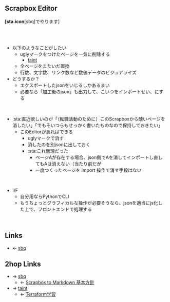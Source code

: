 ## Scrapbox Editor
**[sta.icon**[sbq]でやります]

<br>

<br>

- 以下のようなことがしたい
    - uglyマークをつけたページを一気に削除する
        - [taint](taint.md)
    - 全ページをまたいだ置換
    - 行数、文字数、リンク数など数値データのビジュアライズ
- どうするか？
    - エクスポートしたjsonをいじるしかあるまい
    - 必要なら「加工後のjson」も出力して、こいつをインポートせい、にする

<br>

- :sta:直近欲しいのが「（転職活動のために）このScrapboxから醜いページを消したい」「でもそいつらもせっかく書いたものなので保持しておきたい」
    - このEditorがあればできる
        - uglyマークで消す
        - 消したのを別jsonに出しておく
        - :sta:これ無理だった
            - ページAが存在する場合、json側でAを消してインポートし直してもAは消えない（当たり前だが
            - 一度つくったページを import 操作で消す手段はない

<br>

- I/F
    - 自分用ならPythonでCLI
    - もうちょっとグラフィカルな操作が必要そうなら、jsonを適当にjs化した上で、フロントエンドで処理する

<br>

## Links
- ← [sbq](sbq.md)

## 2hop Links
- → [sbq](sbq.md)
    - ← [Scrapbox to Markdown 基本方針](Scrapbox_to_Markdown_基本方針.md)
- → [taint](taint.md)
    - ← [Terraform学習](Terraform学習.md)
